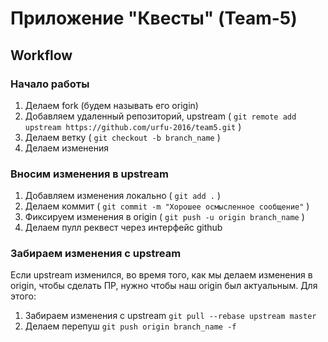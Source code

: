 # Приложение "Квесты" (Team-5)

## Workflow

### Начало работы
1. Делаем fork (будем называть его origin)
2. Добавляем удаленный репозиторий, upstream ( `git remote add upstream https://github.com/urfu-2016/team5.git` )
3. Делаем ветку ( `git checkout -b branch_name` )
4. Делаем изменения

### Вносим изменения в upstream
1. Добавляем изменения локально ( `git add .` )
2. Делаем коммит ( `git commit -m "Хорошее осмысленное сообщение"` )
3. Фиксируем изменения в origin ( `git push -u origin branch_name` )
4. Делаем пулл реквест через интерфейс github

### Забираем изменения с upstream
Если upstream изменился, во время того, как мы делаем изменения в origin,
чтобы сделать ПР, нужно чтобы наш origin был актуальным. Для этого:

1. Забираем изменения с upstream `git pull --rebase upstream master`
2. Делаем перепуш `git push origin branch_name -f`
